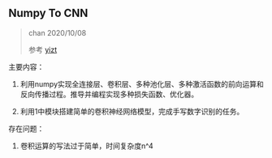 ## Numpy To CNN

> chan 2020/10/08
>
> 参考 [yizt](https://github.com/yizt/numpy_neural_network)

主要内容：

1. 利用numpy实现全连接层、卷积层、多种池化层、多种激活函数的前向运算和反向传播过程。推导并编程实现多种损失函数、优化器。

2. 利用1中模块搭建简单的卷积神经网络模型，完成手写数字识别的任务。 



存在问题：

1. 卷积运算的写法过于简单，时间复杂度n^4

